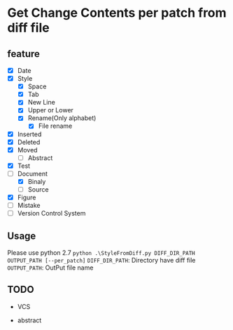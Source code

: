 # Get Change Contents per patch from diff file
## feature
* [x] Date
* [x] Style
    * [x] Space
    * [x] Tab
    * [x] New Line
    * [x] Upper or Lower
    * [x] Rename(Only alphabet)
        * [x] File rename
* [x] Inserted
* [x] Deleted
* [x] Moved
    * [ ] Abstract
* [x] Test
* [ ] Document
    * [x] Binaly
    * [ ] Source
* [x] Figure
* [ ] Mistake
* [ ] Version Control System

## Usage
Please use python 2.7
`python .\StyleFromDiff.py DIFF_DIR_PATH OUTPUT_PATH [--per_patch]`
`DIFF_DIR_PATH`: Directory have diff file
`OUTPUT_PATH`: OutPut file name

## TODO
* VCS

* abstract